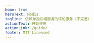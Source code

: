 ```yaml
---
home: true
heroText: Modis
tagline: 依赖单独后端服务的评论服务（不完善）
actionText: 开始使用
actionLink: /guide/
footer: MIT Licensed
---
```


<div ref="modis"></div>

<script>
export default {
  mounted: async function() {
    await this.$nextTick();

    new Modis({
      el: this.$refs.modis,
      backend: "leancloud",
      spa: true
    });
  }
};
</script>

